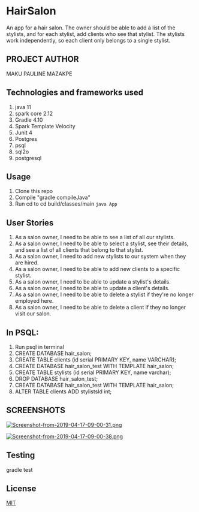# HairSalon
An app for a hair salon. The owner should be able to add a list of the stylists, and for each stylist, add clients who see that stylist. The stylists work independently, so each client only belongs to a single stylist.

## PROJECT AUTHOR
MAKU PAULINE MAZAKPE

## Technologies and frameworks used
1. java 11
2. spark core 2.12
3. Gradle 4.10
4. Spark Template Velocity
5. Junit 4
6. Postgres
7. psql
8. sql2o
9. postgresql

## Usage
1. Clone this repo
2. Compile "gradle compileJava"
3. Run cd to cd build/classes/main `java App`

## User Stories 
1. As a salon owner, I need to be able to see a list of all our stylists.
2. As a salon owner, I need to be able to select a stylist, see their details, and see a list of all clients that belong to that stylist.
3. As a salon owner, I need to add new stylists to our system when they are hired.
4. As a salon owner, I need to be able to add new clients to a specific stylist.
5. As a salon owner, I need to be able to update a stylist's details.
6. As a salon owner, I need to be able to update a client's details.
7. As a salon owner, I need to be able to delete a stylist if they're no longer employed here.
8. As a salon owner, I need to be able to delete a client if they no longer visit our salon.

## In PSQL:
1. Run psql in terminal
2. CREATE DATABASE hair_salon;
3. CREATE TABLE clients (id serial PRIMARY KEY, name VARCHAR);
4. CREATE DATABASE hair_salon_test WITH TEMPLATE hair_salon;
5. CREATE TABLE stylists (id serial PRIMARY KEY, name varchar);
6. DROP DATABASE hair_salon_test;
7. CREATE DATABASE hair_salon_test WITH TEMPLATE hair_salon;
8. ALTER TABLE clients ADD stylistsId int;



## SCREENSHOTS

[![Screenshot-from-2019-04-17-09-00-31.png](https://i.postimg.cc/1XH4j7VS/Screenshot-from-2019-04-17-09-00-31.png)](https://postimg.cc/xNX0kRPp)

[![Screenshot-from-2019-04-17-09-00-38.png](https://i.postimg.cc/fTRbbK03/Screenshot-from-2019-04-17-09-00-38.png)](https://postimg.cc/jCBTgycK)

## Testing

gradle test

## License
[MIT](https://choosealicense.com/licenses/mit/)

